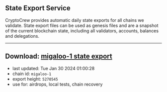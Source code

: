 ## State Export Service
CryptoCrew provides automatic daily state exports for all chains we validate. State export files can be used as genesis files and are a snapshot of the current blockchain state, including all validators, accounts, balances and delegations.

---
**Download: [migaloo-1 state export](https://dl.ccvalidators.com/SERVICE/migaloo/migaloo-1_export_5270545.json)**
---

- last updated: Tue Jan 30 2024 01:00:28
- chain id: `migaloo-1`
- export height: `5270545`
- use for: airdrops, local tests, chain recovery
